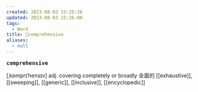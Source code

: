```yaml
---
created: 2023-08-03 15:25:26
updated: 2023-08-03 15:26:00
tags:
  - Word
title: 📖comprehensive
aliases:
  - null
---
```


<pre><strong>comprehensive</strong></pre>
[ˌkɒmprɪˈhensɪv]
adj. covering completely or broadly 全⾯的
[[exhaustive]], [[sweeping]], [[generic]], [[inclusive]], [[encyclopedic]]
